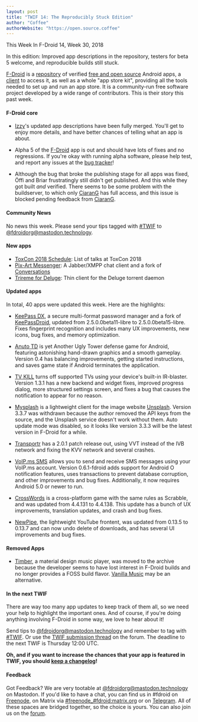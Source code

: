 ```yaml
---
layout: post
title: "TWIF 14: The Reproducibly Stuck Edition"
author: "Coffee"
authorWebsite: "https://open.source.coffee"
---
```


This Week In F-Droid 14, Week 30, 2018

In this edition: Improved app descriptions in the repository, testers for beta 5 welcome, and reproducible builds still stuck.

[F-Droid](https://f-droid.org/) is a [repository](https://f-droid.org/packages/) of verified [free and open source](https://en.wikipedia.org/wiki/Free_and_open-source_software) Android apps, a [client](https://f-droid.org/packages/org.fdroid.fdroid/) to access it, as well as a whole "app store kit", providing all the tools needed to set up and run an app store. It is a community-run free software project developed by a wide range of contributors. This is their story this past week.

#### F-Droid core

* [Izzy](https://forum.f-droid.org/u/izzy)'s updated app descriptions have been fully merged. You'll get to enjoy more details, and have better chances of telling what an app is about.

* Alpha 5 of the [F-Droid](https://f-droid.org/packages/org.fdroid.fdroid/) app is out and should have lots of fixes and no regressions. If you're okay with running alpha software, please help test, and report any issues at the [bug tracker](https://gitlab.com/fdroid/fdroidclient/issues)!

* Although the bug that broke the publishing stage for all apps was fixed, Öffi and Briar frustratingly still didn't get published. And this while they got built _and_ verified. There seems to be some problem with the buildserver, to which only [CiaranG](https://ciarang.com) has full access, and this issue is blocked pending feedback from [CiaranG](https://ciarang.com).

#### Community News

No news this week. Please send your tips tagged with [#TWIF](https://mastodon.technology/tags/twif) to [@fdroidorg@mastodon.technology](https://mastodon.technology/@fdroidorg).

#### New apps

* [ToxCon 2018 Schedule](https://f-droid.org/packages/com.zoffcc.fahrplan.toxcon/): List of talks at ToxCon 2018
* [Pix-Art Messenger](https://f-droid.org/packages/de.pixart.messenger/): A Jabber/XMPP chat client and a fork of [Conversations](https://f-droid.org/packages/eu.siacs.conversations/)
* [Trireme for Deluge](https://f-droid.org/packages/org.deluge.trireme/): Thin client for the Deluge torrent daemon

#### Updated apps

In total, 40 apps were updated this week. Here are the highlights:

* [KeePass DX](https://f-droid.org/packages/com.kunzisoft.keepass.libre/), a secure multi-format password manager and a fork of [KeePassDroid](https://f-droid.org/packages/com.android.keepass/), updated from 2.5.0.0beta11-libre to 2.5.0.0beta15-libre. Fixes fingerprint recognition and includes many UX improvements, new icons, bug fixes, and memory optimization.

* [Anuto TD](https://f-droid.org/packages/ch.logixisland.anuto/) is yet Another Ugly Tower defense game for Android, featuring astonishing hand-drawn graphics and a smooth gameplay. Version 0.4 has balancing improvements, getting started instructions, and saves game state if Android terminates the application.

* [TV KILL](https://f-droid.org/packages/com.redirectapps.tvkill/) turns off supported TVs using your device's built-in IR-blaster. Version 1.3.1 has a new backend and widget fixes, improved progress dialog, more structured settings screen, and fixes a bug that causes the notification to appear for no reason.

* [Mysplash](https://f-droid.org/packages/com.wangdaye.mysplash/) is a lightweight client for the image website [Unsplash](https://unsplash.com). Version 3.3.7 was withdrawn because the author removed the API keys from the source, and the Unsplash service doesn't work without them. Auto update mode was disabled, so it looks like version 3.3.3 will be the latest version in F-Droid for a while.

* [Transportr](https://f-droid.org/packages/de.grobox.liberario/) has a 2.0.1 patch release out, using VVT instead of the IVB network and fixing the KVV network and several crashes.

* [VoIP.ms SMS](https://f-droid.org/packages/net.kourlas.voipms_sms/) allows you to send and receive SMS messages using your VoIP.ms account. Version 0.6.1-fdroid adds support for Android O notification features, uses transactions to prevent database corruption, and other improvements and bug fixes. Additionally, it now requires Android 5.0 or newer to run.

* [CrossWords](https://f-droid.org/packages/org.eehouse.android.xw4/) is a cross-platform game with the same rules as Scrabble, and was updated from 4.4.131 to 4.4.138. This update has a bunch of UX improvements, translation updates, and crash and bug fixes.

* [NewPipe](https://f-droid.org/packages/org.schabi.newpipe/), the lightweight YouTube frontent, was updated from 0.13.5 to 0.13.7 and can now undo delete of downloads, and has several UI improvements and bug fixes.

#### Removed Apps

* [Timber](https://f-droid.org/wiki/page/naman14.timber), a material design music player, was moved to the archive because the developer seems to have lost interest in F-Droid builds and no longer provides a FOSS build flavor. [Vanilla Music](https://f-droid.org/packages/ch.blinkenlights.android.vanilla/) may be an alternative.

#### In the next TWIF

There are way too many app updates to keep track of them all, so we need your help to highlight the important ones. And of course, if you're doing anything involving F-Droid in some way, we love to hear about it!

Send tips to [@fdroidorg@mastodon.technology](https://mastodon.technology/@fdroidorg) and remember to tag with [#TWIF](https://mastodon.technology/tags/twif). Or use the [TWIF submission thread](https://forum.f-droid.org/t/twif-submission-thread) on the forum. The deadline to the next TWIF is Thursday 12:00 UTC.

**Oh, and if you want to increase the chances that your app is featured in TWIF, you should [keep a changelog](https://keepachangelog.com)!**

#### Feedback

Got Feedback? We are very tootable at [@fdroidorg@mastodon.technology](https://mastodon.technology/@fdroidorg) on Mastodon. If you'd like to have a chat, you can find us in #fdroid on [Freenode](https://freenode.net/), on Matrix via [#freenode_#fdroid:matrix.org](https://matrix.to/#/#freenode_#fdroid:matrix.org) or on [Telegram](https://t.me/joinchat/AlRQekvjWDTuQrCgMYSNVA). All of these spaces are bridged together, so the choice is yours. You can also join us on the [forum](https://forum.f-droid.org/).
